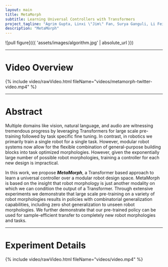 ```yaml
---
layout: main
title: MetaMorph
subtitle: Learning Universal Controllers with Transformers
project_tagline: "Agrim Gupta, Linxi \"Jim\" Fan, Surya Ganguli, Li Fei-Fei"
description: "MetaMorph"
---
```


![pull figure]({{ 'assets/images/algorithm.jpg' | absolute_url }})

-------------
# Video Overview


{% include video/rawVideo.html fileName="videos/metamorph-twitter-video.mp4" %}


-------------
# Abstract


Multiple domains like vision, natural language, and audio are witnessing tremendous progress by leveraging Transformers for large scale pre-training followed by task specific fine tuning. In contrast, in robotics we primarily train a single robot for a single task. However, modular robot systems now allow for the flexible combination of general-purpose building blocks into task optimized morphologies. However, given the exponentially large number of possible robot morphologies, training a controller for each new design is impractical.

In this work, we propose ***MetaMorph***, a Transformer based approach to learn a universal controller over a modular robot design space. MetaMorph is based on the insight that robot morphology is just another modality on which we can condition the output of a Transformer. Through extensive experiments we demonstrate that large scale pre-training on a variety of robot morphologies results in policies with combinatorial generalization capabilities, including zero shot generalization to unseen robot morphologies. We further demonstrate that our pre-trained policy can be used for sample-efficient transfer to completely new robot morphologies and tasks.


-------------
# Experiment Details

{% include video/rawVideo.html fileName="videos/video.mp4" %}

